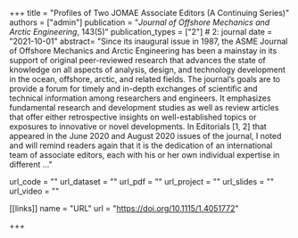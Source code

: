 +++
title = "Profiles of Two JOMAE Associate Editors (A Continuing Series)"
authors = ["admin"]
publication = "*Journal of Offshore Mechanics and Arctic Engineering*, 143(5)"
publication_types = ["2"] # 2: journal
date = "2021-10-01"
abstract= "Since its inaugural issue in 1987, the ASME Journal of Offshore Mechanics and Arctic Engineering has been a mainstay in its support of original peer-reviewed research that advances the state of knowledge on all aspects of analysis, design, and technology development in the ocean, offshore, arctic, and related fields. The journal’s goals are to provide a forum for timely and in-depth exchanges of scientific and technical information among researchers and engineers. It emphasizes fundamental research and development studies as well as review articles that offer either retrospective insights on well-established topics or exposures to innovative or novel developments.
In Editorials [1, 2] that appeared in the June 2020 and August 2020 issues of the journal, I noted and will remind readers again that it is the dedication of an international team of associate editors, each with his or her own individual expertise in different ..."

url_code = ""
url_dataset = ""
url_pdf = ""
url_project = ""
url_slides = ""
url_video = ""

[[links]]
    name = "URL"
    url = "https://doi.org/10.1115/1.4051772"

+++
